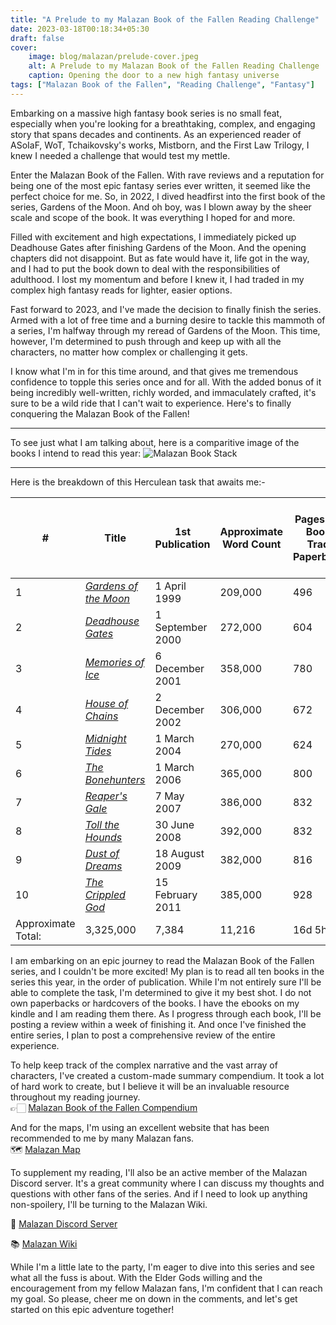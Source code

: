 ```yaml
---
title: "A Prelude to my Malazan Book of the Fallen Reading Challenge"
date: 2023-03-18T00:18:34+05:30
draft: false
cover: 
    image: blog/malazan/prelude-cover.jpeg
    alt: A Prelude to my Malazan Book of the Fallen Reading Challenge
    caption: Opening the door to a new high fantasy universe
tags: ["Malazan Book of the Fallen", "Reading Challenge", "Fantasy"]
---
```


Embarking on a massive high fantasy book series is no small feat, especially when you're looking for a breathtaking, complex, and engaging story that spans decades and continents. As an experienced reader of ASoIaF, WoT, Tchaikovsky's works, Mistborn, and the First Law Trilogy, I knew I needed a challenge that would test my mettle.

Enter the Malazan Book of the Fallen. With rave reviews and a reputation for being one of the most epic fantasy series ever written, it seemed like the perfect choice for me. So, in 2022, I dived headfirst into the first book of the series, Gardens of the Moon. And oh boy, was I blown away by the sheer scale and scope of the book. It was everything I hoped for and more.

Filled with excitement and high expectations, I immediately picked up Deadhouse Gates after finishing Gardens of the Moon. And the opening chapters did not disappoint. But as fate would have it, life got in the way, and I had to put the book down to deal with the responsibilities of adulthood. I lost my momentum and before I knew it, I had traded in my complex high fantasy reads for lighter, easier options.

Fast forward to 2023, and I've made the decision to finally finish the series. Armed with a lot of free time and a burning desire to tackle this mammoth of a series, I'm halfway through my reread of Gardens of the Moon. This time, however, I'm determined to push through and keep up with all the characters, no matter how complex or challenging it gets.

I know what I'm in for this time around, and that gives me tremendous confidence to topple this series once and for all. With the added bonus of it being incredibly well-written, richly worded, and immaculately crafted, it's sure to be a wild ride that I can't wait to experience. Here's to finally conquering the Malazan Book of the Fallen!

--- 

To see just what I am talking about, here is a comparitive image of the books I intend to read this year:
![Malazan Book Stack](/blog/malazan/malazan-book-stack.jpg)


---

Here is the breakdown of this Herculean task that awaits me:-

| #                  | Title                                                                                                 | 1st Publication  | Approximate Word Count | Pages (Tor Books Trade Paperback) | Pages (Bantam Press Mass Market Paperback) | Audio   |
| ------------------ | ----------------------------------------------------------------------------------------------------- | ---------------- | --------------------------------------------------------------------------------------------------------- | ----------------------------------------------------------------------------------------------------------------------------------------------------------------------------------- | ------------------------------------------ | ------- |
| 1                  | _[Gardens of the Moon](https://www.wikiwand.com/en/Gardens_of_the_Moon "Gardens of the Moon")_        | 1 April 1999     | 209,000                                                                                                   | 496                                                                                                                                                                                 | 768                                        | 26h 8m  |
| 2                  | _[Deadhouse Gates](https://www.wikiwand.com/en/Deadhouse_Gates "Deadhouse Gates")_                    | 1 September 2000 | 272,000                                                                                                   | 604                                                                                                                                                                                 | 960                                        | 34h 5m  |
| 3                  | _[Memories of Ice](https://www.wikiwand.com/en/Memories_of_Ice "Memories of Ice")_                    | 6 December 2001  | 358,000                                                                                                   | 780                                                                                                                                                                                 | 1187                                       | 43h 59m |
| 4                  | _[House of Chains](https://www.wikiwand.com/en/House_of_Chains "House of Chains")_                    | 2 December 2002  | 306,000                                                                                                   | 672                                                                                                                                                                                 | 1040                                       | 35h 6m  |
| 5                  | _[Midnight Tides](https://www.wikiwand.com/en/Midnight_Tides "Midnight Tides")_                       | 1 March 2004     | 270,000                                                                                                   | 624                                                                                                                                                                                 | 960                                        | 31h 3m  |
| 6                  | _[The Bonehunters](https://www.wikiwand.com/en/The_Bonehunters "The Bonehunters")_                    | 1 March 2006     | 365,000                                                                                                   | 800                                                                                                                                                                                 | 1232                                       | 42h 6m  |
| 7                  | _[Reaper's Gale](https://www.wikiwand.com/en/Reaper%27s_Gale "Reaper's Gale")_                        | 7 May 2007       | 386,000                                                                                                   | 832                                                                                                                                                                                 | 1280                                       | 43h 58m |
| 8                  | _[Toll the Hounds](https://www.wikiwand.com/en/Toll_The_Hounds "Toll The Hounds")_                    | 30 June 2008     | 392,000                                                                                                   | 832                                                                                                                                                                                 | 1296                                       | 44h 9m  |
| 9                  | _[Dust of Dreams](https://www.wikiwand.com/en/Dust_of_Dreams_(novel) "Dust of Dreams (novel)")_       | 18 August 2009   | 382,000                                                                                                   | 816                                                                                                                                                                                 | 1280                                       | 43h 13m |
| 10                 | _[The Crippled God](https://www.wikiwand.com/en/The_Crippled_God_(novel) "The Crippled God (novel)")_ | 15 February 2011 | 385,000                                                                                                   | 928                                                                                                                                                                                 | 1200                                       | 45h 21m |
| Approximate Total: | 3,325,000                                                                                             | 7,384            | 11,216                                                                                                    | 16d 5h 8m                                                                                                                                                                           |

I am embarking on an epic journey to read the Malazan Book of the Fallen series, and I couldn't be more excited! My plan is to read all ten books in the series this year, in the order of publication. While I'm not entirely sure I'll be able to complete the task, I'm determined to give it my best shot. I do not own paperbacks or hardcovers of the books. I have the ebooks on my kindle and I am reading them there. As I progress through each book, I'll be posting a review within a week of finishing it. And once I've finished the entire series, I plan to post a comprehensive review of the entire experience.

To help keep track of the complex narrative and the vast array of characters, I've created a custom-made summary compendium. It took a lot of hard work to create, but I believe it will be an invaluable resource throughout my reading journey.  
👉🏻 [Malazan Book of the Fallen  Compendium](https://highnessatharva.github.io/Malazan-Compendium/)

And for the maps, I'm using an excellent website that has been recommended to me by many Malazan fans.  
🗺️ [Malazan Map](https://www.malazanmaps.com/)

To supplement my reading, I'll also be an active member of the Malazan Discord server. It's a great community where I can discuss my thoughts and questions with other fans of the series. And if I need to look up anything non-spoilery, I'll be turning to the Malazan Wiki.

💬 [Malazan Discord Server](https://discord.com/invite/t6b4gGw)  
 
📚 [Malazan Wiki](https://malazan.fandom.com/wiki/Malazan_Wiki)

While I'm a little late to the party, I'm eager to dive into this series and see what all the fuss is about. With the Elder Gods willing and the encouragement from my fellow Malazan fans, I'm confident that I can reach my goal. So please, cheer me on down in the comments, and let's get started on this epic adventure together!
